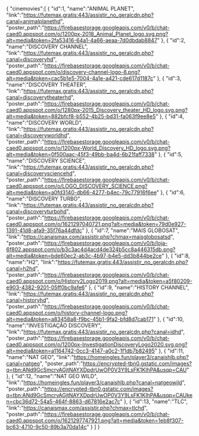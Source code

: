 {
	"cinemovies":[
		{
			"id":1,
			"name":"ANIMAL PLANET",
			"link":"https://futemax.gratis:443/assistir_no_geralcdn.php?canal=animalplanethd",
			"poster_path":"https://firebasestorage.googleapis.com/v0/b/chat-caed0.appspot.com/o/1200px-2018_Animal_Planet_logo.svg.png?alt=media&token=2fa53416-64a1-4a66-aeaa-7d0dbdab8847"
		},
		{
			"id":2,
			"name":"DISCOVERY CHANNEL",
			"link":"https://futemax.gratis:443/assistir_no_geralcdn.php?canal=discoveryhd",
			"poster_path":"https://firebasestorage.googleapis.com/v0/b/chat-caed0.appspot.com/o/discovery-channel-logo-8.png?alt=media&token=cac5b1e5-7004-4a1e-a421-cde617d1187c"
		},
		{
			"id":3,
			"name":"DISCOVERY THEATER",
			"link":"https://futemax.gratis:443/assistir_no_geralcdn.php?canal=discoverytheaterhd",
			"poster_path":"https://firebasestorage.googleapis.com/v0/b/chat-caed0.appspot.com/o/1280px-2015_Discovery_theater_HD_logo.svg.png?alt=media&token=882bfcf8-b552-4b25-bd31-fa063f9ee8e5"
		},
		{
			"id":4,
			"name":"DISCOVERY WORLD",
			"link":"https://futemax.gratis:443/assistir_no_geralcdn.php?canal=discoveryworldhd",
			"poster_path":"https://firebasestorage.googleapis.com/v0/b/chat-caed0.appspot.com/o/1200px-World_Discovery_HD_logo.svg.png?alt=media&token=0f500aac-45f3-49bb-ba4d-6b21faff7338"
		},
		{
			"id":5,
			"name":"DISCOVERY SCIENCE",
			"link":"https://futemax.gratis:443/assistir_no_geralcdn.php?canal=discoverysciencehd",
			"poster_path":"https://firebasestorage.googleapis.com/v0/b/chat-caed0.appspot.com/o/LOGO_DISCOVERY_SCIENCE.png?alt=media&token=a0fd3140-db66-4277-b4ec-79c77916f6ee"
		},
		{
			"id":6,
			"name":"DISCOVERY TURBO",
			"link":"https://futemax.gratis:443/assistir_no_geralcdn.php?canal=discoveryturbohd",
			"poster_path":"https://firebasestorage.googleapis.com/v0/b/chat-caed0.appspot.com/o/1621297040721.png?alt=media&token=79d0e927-1391-41d8-afa9-35f76a44dfdc"
		},
		{
			"id":7,
			"name":"MAIS GLOBOSAT",
			"link":"https://canaismax.com/assistir.php?chmax=maisglobosatsd",
			"poster_path":"https://firebasestorage.googleapis.com/v0/b/loja-6f802.appspot.com/o/b3c3ac4d4acd4de324b5cc8a446315db.png?alt=media&token=bde60ec2-ab3c-4b97-b4e5-dd3b844be2ce"
		},
		{
			"id":8,
			"name":"H2",
			"link":"https://futemax.gratis:443/assistir_no_geralcdn.php?canal=h2hd",
			"poster_path":"https://firebasestorage.googleapis.com/v0/b/chat-caed0.appspot.com/o/History2Logo2019.png?alt=media&token=a5f80209-e903-4382-9201-05ff0bc9afe6"
		},
		{
			"id":9,
			"name":"HISTORY CHANNEL",
			"link":"https://futemax.gratis:443/assistir_no_geralcdn.php?canal=historyhd",
			"poster_path":"https://firebasestorage.googleapis.com/v0/b/chat-caed0.appspot.com/o/history-channel-logo.png?alt=media&token=a83458a8-f9bc-45b1-9fa2-bfd8d7cab171"
		},
		{
			"id":10,
			"name":"INVESTIGAÇÃO DISCOVERY",
			"link":"https://futemax.gratis:443/assistir_no_geralcdn.php?canal=idhd",
			"poster_path":"https://firebasestorage.googleapis.com/v0/b/chat-caed0.appspot.com/o/1200px-InvestigationDiscoveryLogo2020.svg.png?alt=media&token=a1164742-0cc3-4147-a0c2-1f1db7b82495"
		},
		{
			"id":11,
			"name":"NAT GEO",
			"link":"https://homeingles.fun/player3/canaishlb.php?canal=natgeo",
			"poster_path":"https://encrypted-tbn0.gstatic.com/images?q=tbn:ANd9GcSmcrvAGjtNAYXDpdrUwOP0V3Y9LsFK1KIhPA&usqp=CAU"
		},
		{
			"id":12,
			"name":"NAT GEO WILD",
			"link":"https://homeingles.fun/player3/canaishlb.php?canal=natgeowild",
			"poster_path":"https://encrypted-tbn0.gstatic.com/images?q=tbn:ANd9GcSmcrvAGjtNAYXDpdrUwOP0V3Y9LsFK1KIhPA&usqp=CAUken=cbc36d72-54a5-464f-8863-d67816e2ac7c"
		},
		{
			"id":13,
			"name":"TLC",
			"link":"https://canaismax.com/assistir.php?chmax=tlchd",
			"poster_path":"https://firebasestorage.googleapis.com/v0/b/chat-caed0.appspot.com/o/1621297747921.png?alt=media&token=1eb8f307-bc63-4710-9c50-89b3a70da14c"
		}
	]
}
